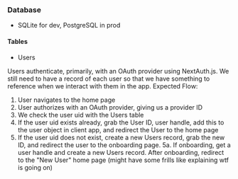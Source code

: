 ### Database

- SQLite for dev, PostgreSQL in prod

#### Tables
- Users

Users authenticate, primarily, with an OAuth provider using NextAuth.js. We still need to have a record of each user so that we have something to reference when we interact with them in the app. 
Expected Flow: 
1. User navigates to the home page
2. User authorizes with an OAuth provider, giving us a provider ID
3. We check the user uid with the Users table
4. If the user uid exists already, grab the User ID, user handle, add this to the user object in client app, and redirect the User to the home page
5. If the user uid does not exist, create a new Users record, grab the new ID, and redirect the user to the onboarding page. 
5a. If onboarding, get a user handle and create a new Users record. After onboarding, redirect to the "New User" home page (might have some frills like explaining wtf is going on)